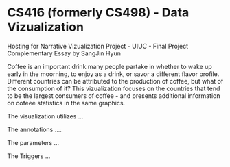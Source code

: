 # CS416 (formerly CS498) - Data Vizualization
Hosting for Narrative Vizualization Project - UIUC - Final Project Complementary Essay by SangJin Hyun

Coffee is an important drink many people partake in whether to wake up early in the moorning, to enjoy as a drink, or savor a different flavor profile. Different countries 
can be attributed to the production of coffee, but what of the consumption of it? This vizualization focuses on the countries that tend to be the largest consumers of coffee - and presents
additional information on cofeee statistics in the same graphics.

The visualization utilizes ...

The annotations ....

The parameters ...

The Triggers ...



